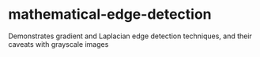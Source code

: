 # mathematical-edge-detection
Demonstrates gradient and Laplacian edge detection techniques, and their caveats with grayscale images
